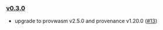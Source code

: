 ### [v0.3.0](https://github.com/provenance-io/provwasm-test-tube/tree/v0.3.0)

* upgrade to provwasm v2.5.0 and provenance
  v1.20.0 ([#13](https://github.com/provenance-io/provwasm-test-tube/issues/13))
